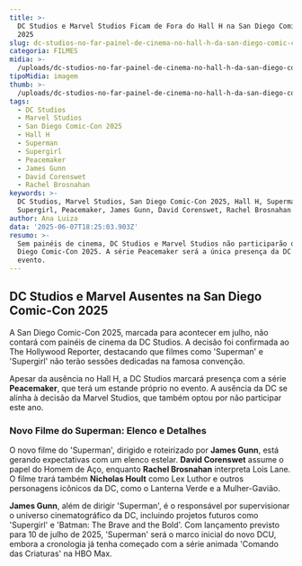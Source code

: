 ```yaml
---
title: >-
  DC Studios e Marvel Studios Ficam de Fora do Hall H na San Diego Comic-Con
  2025
slug: dc-studios-no-far-painel-de-cinema-no-hall-h-da-san-diego-comic-con-esse-ano
categoria: FILMES
midia: >-
  /uploads/dc-studios-no-far-painel-de-cinema-no-hall-h-da-san-diego-comic-con-esse-ano-thumb.jpg
tipoMidia: imagem
thumb: >-
  /uploads/dc-studios-no-far-painel-de-cinema-no-hall-h-da-san-diego-comic-con-esse-ano-thumb.jpg
tags:
  - DC Studios
  - Marvel Studios
  - San Diego Comic-Con 2025
  - Hall H
  - Superman
  - Supergirl
  - Peacemaker
  - James Gunn
  - David Corenswet
  - Rachel Brosnahan
keywords: >-
  DC Studios, Marvel Studios, San Diego Comic-Con 2025, Hall H, Superman,
  Supergirl, Peacemaker, James Gunn, David Corenswet, Rachel Brosnahan
author: Ana Luiza
data: '2025-06-07T18:25:03.903Z'
resumo: >-
  Sem painéis de cinema, DC Studios e Marvel Studios não participarão da San
  Diego Comic-Con 2025. A série Peacemaker será a única presença da DC no
  evento.
---
```


## DC Studios e Marvel Ausentes na San Diego Comic-Con 2025

A San Diego Comic-Con 2025, marcada para acontecer em julho, não contará com painéis de cinema da DC Studios. A decisão foi confirmada ao The Hollywood Reporter, destacando que filmes como 'Superman' e 'Supergirl' não terão sessões dedicadas na famosa convenção.

Apesar da ausência no Hall H, a DC Studios marcará presença com a série **Peacemaker**, que terá um estande próprio no evento. A ausência da DC se alinha à decisão da Marvel Studios, que também optou por não participar este ano.

### Novo Filme do Superman: Elenco e Detalhes

O novo filme do 'Superman', dirigido e roteirizado por **James Gunn**, está gerando expectativas com um elenco estelar. **David Corenswet** assume o papel do Homem de Aço, enquanto **Rachel Brosnahan** interpreta Lois Lane. O filme trará também **Nicholas Hoult** como Lex Luthor e outros personagens icônicos da DC, como o Lanterna Verde e a Mulher-Gavião.

**James Gunn**, além de dirigir 'Superman', é o responsável por supervisionar o universo cinematográfico da DC, incluindo projetos futuros como 'Supergirl' e 'Batman: The Brave and the Bold'. Com lançamento previsto para 10 de julho de 2025, 'Superman' será o marco inicial do novo DCU, embora a cronologia já tenha começado com a série animada 'Comando das Criaturas' na HBO Max.
